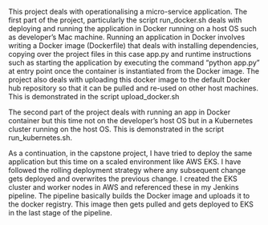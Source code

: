 
This project deals with operationalising a micro-service application. The first part of the project, particularly the script run_docker.sh deals with deploying and running the application in Docker running on a host OS such as developer’s Mac machine. Running an application in Docker involves writing a Docker image (Dockerfile) that deals with installing dependencies, copying over the project files in this case app.py and runtime instructions such as starting the application by executing the command “python app.py” at entry point once the container is instantiated from the Docker image.
The project also deals with uploading this docker image to the default Docker hub repository so that it can be pulled and re-used on other host machines. This is demonstrated in the script upload_docker.sh

The second part of the project deals with running an app in Docker container but this time not on the developer’s host OS but in a Kubernetes cluster running on the host OS. This is demonstrated in the script run_kubernetes.sh.

As a continuation, in the capstone project, I have tried to deploy the same application but this time on a scaled environment like AWS EKS. I have followed the rolling deployment strategy where any subsequent change gets deployed and overwrites the previous change. I created the EKS cluster and worker nodes in AWS and referenced these in my Jenkins pipeline. The pipeline basically builds the Docker image and uploads it to the docker registry. This image then gets pulled and gets deployed to EKS in the last stage of the pipeline.
